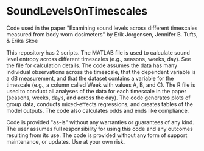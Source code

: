 # SoundLevelsOnTimescales
Code used in the paper "Examining sound levels across different timescales measured from body worn dosimeters" by Erik Jorgensen, Jennifer B. Tufts, &amp; Erika Skoe

This repository has 2 scripts. The MATLAB file is used to calculate sound level entropy across different timescales (e.g., seasons, weeks, day). See the file for calculation details. The code assumes the data has many individual observations across the timescale, that the dependent variable is a dB measurement, and that the dataset contains a variable for the timescale (e.g., a column called Week with values A, B, and C). The R file is used to conduct all analyses of the data for each timescale in the paper (seasons, weeks, days, and across the day). The code generates plots of group data, conducts mixed-effects regressions, and creates tables of the model outputs. The code also calculates odds and ends like compliance. 

Code is provided "as-is" without any warranties or guarantees of any kind. The user assumes full responsibility for using this code and any outcomes 
resulting from its use. The code is provided without any form of support maintenance, or updates. Use at your own risk.
